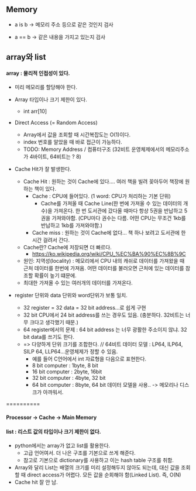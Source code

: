 ## Memory
* a is b -> 메모리 주소 등으로 같은 것인지 검사

* a == b -> 같은 내용을 가지고 있는지 검사

## array와 list

#### array : 물리적 인접성이 있다.

  * 미리 메모리를 할당해야 한다.
  * Array 타입이나 크기 제한이 있다.
    * int arr[10]
  * Direct Access (= Random Access)
    * Array에서 값을 조회할 때 시간복잡도는 O(1)이다.
    * index 번호를 알았을 때 바로 접근이 가능하다.
    * TODO: Memory Address / 컴퓨터구조 (32비트 운영체제에서의 메모리주소가 4바이트, 64비트는 ? 8)
  * Cache Hit가 잘 발생한다.
    * Cache Hit : 원하는 것이 Cache에 있다.... 여러 책을 빌려 꽂아두어 책장에 원하는 책이 있다.
      * Cache : CPU에 들어있다. (1 word: CPU가 처리하는 기본 단위)
        * Cache를 가져올 때 Cache Line(한 번에 가져올 수 있는 데이터의 개수)을 가져온다. 한 번 도서관에 갔다올 때마다 항상 5권을 반납하고 5권을 가져와야함. (CPU마다 권수는 다름. 어떤 CPU는 무조건 1kb를 반납하고 1kb를 가져와야함.)
      * Cache miss : 원하는 것이 Cache에 없다... 책 하나 보려고 도서관에 한 시간 걸려서 간다.
    * Cache란? Cache에 저장되면 더 빠르다.
      * https://ko.wikipedia.org/wiki/CPU_%EC%BA%90%EC%8B%9C
    * 원인: 지역성(locality) : 메모리에서 CPU 내의 캐쉬로 데이터를 가져왔을 때 근처 데이터를 한번에 가져옴. 어떤 데이터를 불러오면 근처에 있는 데이터를 참조할 확률이 높기 떄문에.
    * 최대한 가져올 수 있는 여러개의 데이터를 가져온다. 
    
  * register 단위와 data 단위와 word단위가 보통 일치.
    * 32 register = 32 data = 32 bit address...로 쉽게 구현
    - 32 bit CPU에서 24 bit address를 쓰는 경우도 있음. (충분하다. 32비트는 너무 크다고 생각했기 때문.)
    * 64 register에서의 문제 : 64 bit address 는 너무 광활한 주소이지 않냐. 32 bit data를 쓰기도 한다.
    * => 다양하게 단위 크기를 조합한다. // 64비트 데이터 모델 : LP64, ILP64, SILP 64, LLP64...운영체제가 정할 수 있음.
      - 예를 들어 C언어에서 int 자료형을 다음으로 표현한다. 
      - 8 bit computer : 1byte, 8 bit
      - 16 bit computer : 2byte, 16bit
      - 32 bit computer : 4byte, 32 bit
      - 64 bit computer : 8byte, 64 bit 데이터 모델을 사용.. -> 메모리나 디스크가 아까워서.


==========

#### Processor -> Cache -> Main Memory

#### list : 리스트 값의 타입이나 크기 제한이 없다.

  * python에서는 array가 없고 list를 활용한다.
    * 고급 언어여서. 더 나은 구조를 기본으로 쓰게 해준다.
    * 참고로 기본으로 dictionary를 사용하고 이는 hash table 구조를 취함.
  * Array와 달리 List는 배열의 크기를 미리 설정해두지 않아도 되는데, 대신 값을 조회할 때 direct access가 어렵다. 모든 값을 순회해야 함(Linked List). 즉, O(N)
  * Cache hit 잘 안 남.


